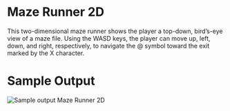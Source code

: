 Maze Runner 2D
========================================================

This two-dimensional maze runner shows the player a top-down, bird’s-eye view of a maze file. Using the WASD keys, the player can move up, left, down, and right, respectively, to navigate the @ symbol toward the exit marked by the X character.

Sample Output
========================================================

![Sample output Maze Runner 2D](https://github.com/nihathalici/The-Big-Book-of-Small-Python-Projects/blob/main/C44-Project-44-Maze-Runner-2D/mazerunner_2d_sample_output.PNG)

